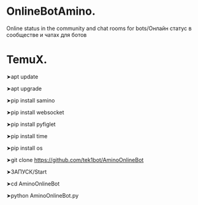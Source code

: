 # OnlineBotAmino. 
Online status in the community and chat rooms for bots/Онлайн статус в сообществе и чатах для ботов
# TemuX.
➤apt update

➤apt upgrade

➤pip install samino

➤pip install websocket

➤pip install pyfiglet

➤pip install time

➤pip install os

➤git clone https://github.com/tek1bot/AminoOnlineBot

➤ЗАПУСК/Start

➤cd AminoOnlineBot

➤python AminoOnlineBot.py

